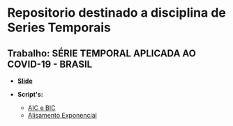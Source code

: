 # Repositorio destinado a disciplina de Series Temporais

## Trabalho: SÉRIE TEMPORAL APLICADA AO COVID-19 - BRASIL

- [**Slide**](https://raw.githubusercontent.com/Manuelfjr/ST/main/Prova%2002/R/project/R/pdfs/S_rie_Temporal.pdf)

- **Script's:**
    - [AIC e BIC](https://raw.githubusercontent.com/Manuelfjr/ST/main/Prova%2002/R/project/R/script/st_previsao.R)
    - [Alisamento Exponencial](https://raw.githubusercontent.com/Manuelfjr/ST/main/Prova%2002/R/project/R/script/alis_expo.R)
    
